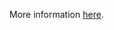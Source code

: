More information [here](https://docs.prismacloud.io/en/enterprise-edition/policy-reference/azure-policies/azure-networking-policies/azr-networking-193).
